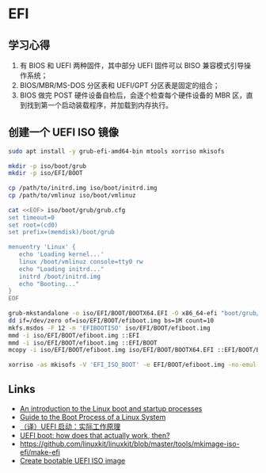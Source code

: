 # EFI

## 学习心得

1. 有 BIOS 和 UEFI 两种固件，其中部分 UEFI 固件可以 BISO 兼容模式引导操作系统；
2. BIOS/MBR/MS-DOS 分区表和 UEFI/GPT 分区表是固定的组合；
3. BIOS 做完 POST 硬件设备自检后，会逐个检查每个硬件设备的 MBR 区，直到找到第一个启动装载程序，并加载到内存执行。

## 创建一个 UEFI ISO 镜像

```sh
sudo apt install -y grub-efi-amd64-bin mtools xorriso mkisofs
 
mkdir -p iso/boot/grub
mkdir -p iso/EFI/BOOT
 
cp /path/to/initrd.img iso/boot/initrd.img
cp /path/to/vmlinuz iso/boot/vmlinuz
 
cat <<EOF> iso/boot/grub/grub.cfg
set timeout=0
set root=(cd0)
set prefix=(memdisk)/boot/grub
 
menuentry 'Linux' {
   echo 'Loading kernel...'
   linux /boot/vmlinuz console=tty0 rw
   echo "Loading initrd..."
   initrd /boot/initrd.img
   echo "Booting..."
}
EOF
 
grub-mkstandalone -o iso/EFI/BOOT/BOOTX64.EFI -O x86_64-efi "boot/grub/grub.cfg=iso/boot/grub/grub.cfg"
dd if=/dev/zero of=iso/EFI/BOOT/efiboot.img bs=1M count=10
mkfs.msdos -F 12 -n 'EFIBOOTISO' iso/EFI/BOOT/efiboot.img
mmd -i iso/EFI/BOOT/efiboot.img ::EFI
mmd -i iso/EFI/BOOT/efiboot.img ::EFI/BOOT
mcopy -i iso/EFI/BOOT/efiboot.img iso/EFI/BOOT/BOOTX64.EFI ::EFI/BOOT/BOOTX64.EFI
 
xorriso -as mkisofs -V 'EFI_ISO_BOOT' -e EFI/BOOT/efiboot.img -no-emul-boot -o /tmp/efi-boot.iso iso/
```

## Links

- [An introduction to the Linux boot and startup processes](https://opensource.com/article/17/2/linux-boot-and-startup)
- [Guide to the Boot Process of a Linux System](https://www.baeldung.com/linux/boot-process)
- [（译）UEFI 启动：实际工作原理 ](https://www.cnblogs.com/mahocon/p/5691348.html)
- [UEFI boot: how does that actually work, then?](https://www.happyassassin.net/posts/2014/01/25/uefi-boot-how-does-that-actually-work-then/)
- https://github.com/linuxkit/linuxkit/blob/master/tools/mkimage-iso-efi/make-efi
- [Create bootable UEFI ISO image](http://www.panticz.de/create-uefi-iso)
